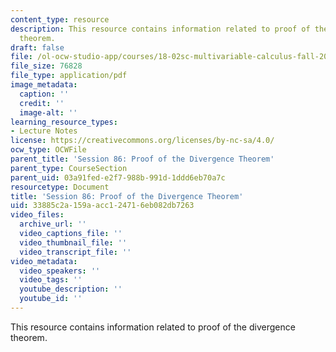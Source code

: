 ```yaml
---
content_type: resource
description: This resource contains information related to proof of the divergence
  theorem.
draft: false
file: /ol-ocw-studio-app/courses/18-02sc-multivariable-calculus-fall-2010/33885c2a159aacc124716eb082db7263_MIT18_02SC_MNotes_v10.2.pdf
file_size: 76828
file_type: application/pdf
image_metadata:
  caption: ''
  credit: ''
  image-alt: ''
learning_resource_types:
- Lecture Notes
license: https://creativecommons.org/licenses/by-nc-sa/4.0/
ocw_type: OCWFile
parent_title: 'Session 86: Proof of the Divergence Theorem'
parent_type: CourseSection
parent_uid: 03a91fed-e2f7-988b-991d-1ddd6eb70a7c
resourcetype: Document
title: 'Session 86: Proof of the Divergence Theorem'
uid: 33885c2a-159a-acc1-2471-6eb082db7263
video_files:
  archive_url: ''
  video_captions_file: ''
  video_thumbnail_file: ''
  video_transcript_file: ''
video_metadata:
  video_speakers: ''
  video_tags: ''
  youtube_description: ''
  youtube_id: ''
---
```

This resource contains information related to proof of the divergence theorem.